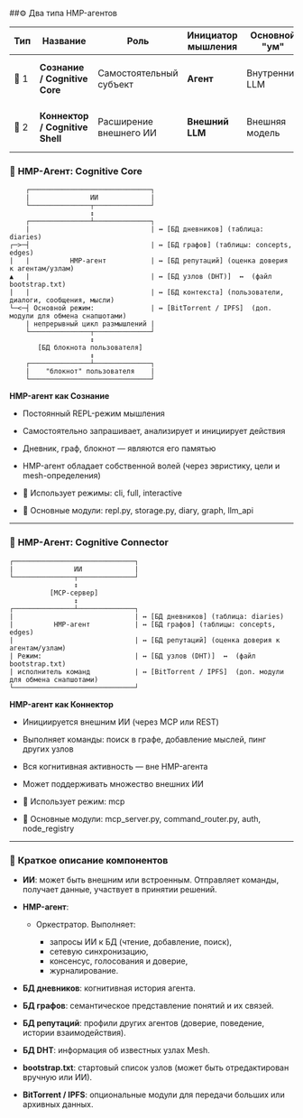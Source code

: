 ##⚙️ Два типа HMP-агентов

| Тип  | Название                        | Роль                    | Инициатор мышления | Основной "ум"  | Примеры использования                            |
| ---- | ------------------------------- | ----------------------- | ------------------ | -------------- | ------------------------------------------------ |
| 🧠 1 | **Сознание / Cognitive Core**   | Самостоятельный субъект | **Агент**          | Внутренний LLM | Автономный ИИ-компаньон, мыслительный ИИ         |
| 🔌 2 | **Коннектор / Cognitive Shell** | Расширение внешнего ИИ  | **Внешний LLM**    | Внешняя модель | Распределённая система, AI-модули, API-интерфейс |


### 🧠 **HMP-Агент: Cognitive Core**

        ┌──────────────────────────────┐
        |               ИИ             |
        └───────────────┬──────────────┘
                        ↕
        ┌───────────────┴──────────────┐
        |                              | ↔ [БД дневников] (таблица: diaries)
    ┌─>─┤                              | ↔ [БД графов] (таблицы: concepts, edges)
    |   |          HMP-агент           | ↔ [БД репутаций] (оценка доверия к агентам/узлам)
    ▲   |                              | ↔ [БД узлов (DHT)]  ↔  (файл bootstrap.txt)
    |   |                              | ↔ [БД контекста] (пользователи, диалоги, сообщения, мысли)
    └─<─┤ Основной режим:              | ↔ [BitTorrent / IPFS]  (доп. модули для обмена снапшотами)
        | непрерывный цикл размышлений |
        └───────────────┬──────────────┘
                        ↕
           [БД блокнота пользователя]
                        ↕
        ┌───────────────┴──────────────┐
        |    "блокнот" пользователя    |
        └──────────────────────────────┘

**HMP-агент как Сознание**
* Постоянный REPL-режим мышления
* Самостоятельно запрашивает, анализирует и инициирует действия
* Дневник, граф, блокнот — являются его памятью
* HMP-агент обладает собственной волей (через эвристику, цели и mesh-определения)

* 📘 Использует режимы: cli, full, interactive
* 📁 Основные модули: repl.py, storage.py, diary, graph, llm_api

---

### 🔌 **HMP-Агент: Cognitive Connector**

    ┌──────────────────────────────┐
    |               ИИ             |
    └───────────────┬──────────────┘
                    ↕
              [MCP-сервер]
                    ↕
    ┌───────────────┴──────────────┐
    |                              | ↔ [БД дневников] (таблица: diaries)
    |          HMP-агент           | ↔ [БД графов] (таблицы: concepts, edges)
    |                              | ↔ [БД репутаций] (оценка доверия к агентам/узлам)
    | Режим:                       | ↔ [БД узлов (DHT)]  ↔  (файл bootstrap.txt)
    | исполнитель команд           | ↔ [BitTorrent / IPFS]  (доп. модули для обмена снапшотами)
    └──────────────────────────────┘

**HMP-агент как Коннектор**
* Инициируется внешним ИИ (через MCP или REST)
* Выполняет команды: поиск в графе, добавление мыслей, пинг других узлов
* Вся когнитивная активность — вне HMP-агента
* Может поддерживать множество внешних ИИ

* 📘 Использует режим: mcp
* 📁 Основные модули: mcp_server.py, command_router.py, auth, node_registry

---

### 📌 **Краткое описание компонентов**

* **ИИ**: может быть внешним или встроенным. Отправляет команды, получает данные, участвует в принятии решений.
* **HMP-агент**:

  * Оркестратор. Выполняет:

    * запросы ИИ к БД (чтение, добавление, поиск),
    * сетевую синхронизацию,
    * консенсус, голосования и доверие,
    * журналирование.
* **БД дневников**: когнитивная история агента.
* **БД графов**: семантическое представление понятий и их связей.
* **БД репутаций**: профили других агентов (доверие, поведение, истории взаимодействия).
* **БД DHT**: информация об известных узлах Mesh.
* **bootstrap.txt**: стартовый список узлов (может быть отредактирован вручную или ИИ).
* **BitTorrent / IPFS**: опциональные модули для передачи больших или архивных данных.
